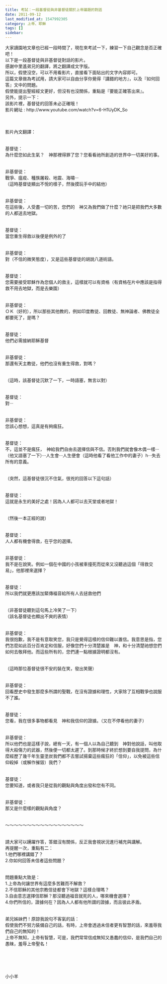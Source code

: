 ```yaml
---
title: 考試：一段基督徒與非基督徒關於上帝議題的對話
date: 2011-09-12
last_modified_at: 1547992305
category: 上帝、耶穌
tags: []
sidebar: 
---
```


<p>大家讀園地文章也已經一段時間了，現在來考試一下，練習一下自己觀念是否正確吧！<br/>以下是一段基督徒與非基督徒對話的影片。<br/>感謝中里遙弟兄的翻譯，將之翻譯成文字版。<br/>所以，假使沒空，可以不用看影片，直接看下面貼出的文字內容即可。<br/>這篇文章做為考試用，請大家可以自由分享你覺得『講錯的地方』，以及『如何回答』文中的問題。<br/>假使能提出聖經經文更好，但沒有也沒關係，重點是『要能正確答出來』。<br/>另外，提示一下：<br/>該影片裡，基督徒的回答未必正確哦！<br/><!--more-->影片網址 : http://www.youtube.com/watch?v=6-H1UyDK_So<br/><br/><br/><br/>影片內文翻譯：<br/><br/><br/>基督徒：<br/>為什麼您如此生氣？　神那裡得罪了您？您看看祂所創造的世界中一切美好的事。　<br/><br/><br/>非基督徒：<br/>戰爭、瘟疫、種族屠殺、地震、海嘯‧‧‧<br/>（這時基督徒顯出不悅的樣子，然後摸玩手中的結他）<br/><br/><br/>非基督徒：<br/>在這些後，人受盡一切的苦，您們的　神又為我們做了什麼？祂只是把我們大多數的人都送去地獄。<br/><br/><br/>基督徒：<br/>當您重生得救以後便是例外的了<br/><br/><br/>非基督徒：<br/>對（不信的微笑態度），又是這些基督徒的胡說八道術語。<br/><br/><br/>基督徒：<br/>您需要接受耶穌作為您個人的救主，這樣就可以有資格（有資格在片中應該是指得救不用去地獄，而是去樂園）<br/><br/><br/>非基督徒：<br/>ＯＫ（好的），所以那些其他教的，例如印度教徒、回教徒、無神論者、佛教徒全都要死了，是嗎？<br/><br/><br/>基督徒：<br/>他們必需接納耶穌基督<br/><br/><br/>非基督徒：<br/>那還有天主教徒，他們也沒有重生得救，對嗎？<br/><br/><br/>（這時，該基督徒沉默了一下，一時語塞，無言以對）<br/><br/><br/>基督徒：<br/>對‧‧‧<br/><br/><br/>非基督徒：<br/>您該心想想，這真是有夠瘋狂。<br/><br/><br/>基督徒：<br/>不，這並不是瘋狂，　神給我們自由去選擇信與不信。否則我們就會像木偶一樣‧‧‧（他又語塞了一下）‧‧‧人生會‧‧‧人生便會（這時他看了看他工作中的妻子）h‧‧‧失去所有的意義。<br/><br/><br/>（突然，這基督徒很沉不住氣，很兇的回答以下這句話）<br/><br/><br/>基督徒：<br/>這就是永生的美好之處！因為人人都可以去天堂或者地獄！<br/><br/><br/>（然後一本正經的說）<br/><br/><br/>基督徒：<br/>人人都有機會得救，在乎您的選擇。<br/><br/><br/>非基督徒：<br/>我不是在說笑。例如一個在中國的小孩被車撞死而從來又沒聽過這個「得救交易」，他那裡來選擇？<br/><br/><br/>基督徒：<br/>所以我們就更應該加緊傳福音給所有人去拯救他們<br/><br/><br/>（非基督徒聽到這句馬上冷笑了一下）<br/>（該名基督徒也顯出不爽的表情）<br/><br/><br/>非基督徒：<br/>我很抱歉，我不是有意取笑您，我只是覺得這樣的信仰難以置信。我意思是指，您們怎麼如此百分百肯定和信服，好像您們十分清楚誰是　神，和十分清楚祂想您們如何去敬拜他。而這些所有的，您們連一點根據證明都沒有。<br/><br/><br/>（這時那位基督徒很不安的裝在笑，發出笑聲）<br/><br/><br/>非基督徒：<br/>回看歷史中發生那麼多所謂的聖戰，在沒有證據和理性，大家除了互相戰爭也說服不了誰。<br/><br/><br/>基督徒：<br/>您看，我在很多事物都看見　神和我信仰的證據。（又在不停看他的妻子）<br/><br/><br/>非基督徒：<br/>所以他們也是這樣子說，總有一天，有一個人以為自己聽到　神對他說話，叫他取得大殺傷力的武器，然後便一切都太遲了。到那時候才終於想到要自我提問，為什麼經歷了幾千年生靈塗炭我們都不去嘗試揚棄這些瘋狂的「信仰」，以免被這些信仰殺掉（或解作摧毀）我們？<br/><br/><br/>基督徒：<br/>您要知道，或者我只是從我的觀點與角度出發和您有不同。<br/><br/><br/>非基督徒：<br/>那又是什麼樣的觀點與角度？<br/><br/><br/>～～～～～～～～～～～～～～～～～～<br/><br/><br/>請大家可以踴躍作答，答錯沒有關係，反正我會視狀況進行補充與講解。<br/>再提醒一次，重點有二：<br/>1.他們哪裡講錯了？<br/>2.你如何回答未信者這些問題？<br/><br/><br/>問題重點大致是：<br/>1.上帝為何讓世界有這麼多苦難而不解救？<br/>2.不信耶穌的其他宗教信徒都會下地獄？這樣合理嗎？<br/>3.自由意志選擇信耶穌？那沒聽過福音就死的人，哪來機會選擇？<br/>4.你們所信的，證據何在？因為人人都有他所謂的證據，而且彼此矛盾。<br/><br/><br/>弟兄姊妹們！原諒我說句不客氣的話：<br/>假使我們不努力裝備自己的話，有時，上帝會透過未信者更有智慧的話，來羞辱我們自己的無知的！<br/>上帝不無知，上帝有智慧，可是，我們常常信成無知又愚蠢的信仰，是我們自己的愚昧，羞辱上帝聖名！<br/><br/><br/><br/><br/><br/>小小羊<br/><br/><br/><br/><br/><br/>
</p>